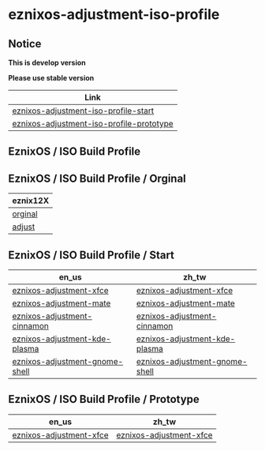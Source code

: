 # eznixos-adjustment-iso-profile


## Notice

**This is develop version**

**Please use stable version**

| Link |
| --- |
| [eznixos-adjustment-iso-profile-start](https://github.com/samwhelp/eznixos-adjustment-iso-profile-start) |
| [eznixos-adjustment-iso-profile-prototype](https://github.com/samwhelp/eznixos-adjustment-iso-profile-prototype) |


## EznixOS / ISO Build Profile


## EznixOS / ISO Build Profile / Orginal

| eznix12X |
| --- |
| [orginal](https://github.com/samwhelp/eznixos-adjustment-iso-profile/tree/main/debian-12/orginal/2023-07-02) |
| [adjust](https://github.com/samwhelp/eznixos-adjustment-iso-profile/tree/main/debian-12/start/develop/adjust/eznixos-adjustment-xfce) |


## EznixOS / ISO Build Profile / Start

| en_us | zh_tw |
| --- | --- |
| [eznixos-adjustment-xfce](https://github.com/samwhelp/eznixos-adjustment-iso-profile/tree/main/debian-12/start/locale/en_us/eznixos-adjustment-xfce) | [eznixos-adjustment-xfce](https://github.com/samwhelp/eznixos-adjustment-iso-profile/tree/main/debian-12/start/locale/zh_tw/eznixos-adjustment-xfce) |
| [eznixos-adjustment-mate](https://github.com/samwhelp/eznixos-adjustment-iso-profile/tree/main/debian-12/start/locale/en_us/eznixos-adjustment-mate) | [eznixos-adjustment-mate](https://github.com/samwhelp/eznixos-adjustment-iso-profile/tree/main/debian-12/start/locale/zh_tw/eznixos-adjustment-mate) |
| [eznixos-adjustment-cinnamon](https://github.com/samwhelp/eznixos-adjustment-iso-profile/tree/main/debian-12/start/locale/en_us/eznixos-adjustment-cinnamon) | [eznixos-adjustment-cinnamon](https://github.com/samwhelp/eznixos-adjustment-iso-profile/tree/main/debian-12/start/locale/zh_tw/eznixos-adjustment-cinnamon) |
| [eznixos-adjustment-kde-plasma](https://github.com/samwhelp/eznixos-adjustment-iso-profile/tree/main/debian-12/start/locale/en_us/eznixos-adjustment-kde-plasma) | [eznixos-adjustment-kde-plasma](https://github.com/samwhelp/eznixos-adjustment-iso-profile/tree/main/debian-12/start/locale/zh_tw/eznixos-adjustment-kde-plasma) |
| [eznixos-adjustment-gnome-shell](https://github.com/samwhelp/eznixos-adjustment-iso-profile/tree/main/debian-12/start/locale/en_us/eznixos-adjustment-gnome-shell) | [eznixos-adjustment-gnome-shell](https://github.com/samwhelp/eznixos-adjustment-iso-profile/tree/main/debian-12/start/locale/zh_tw/eznixos-adjustment-gnome-shell) |


## EznixOS / ISO Build Profile / Prototype

| en_us | zh_tw |
| --- | --- |
| [eznixos-adjustment-xfce](https://github.com/samwhelp/eznixos-adjustment-iso-profile/tree/main/debian-12/prototype/locale/en_us/eznixos-adjustment-xfce) | [eznixos-adjustment-xfce](https://github.com/samwhelp/eznixos-adjustment-iso-profile/tree/main/debian-12/prototype/locale/zh_tw/eznixos-adjustment-xfce) |
